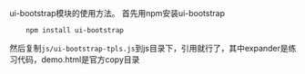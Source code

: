 ui-bootstrap模块的使用方法。
首先用npm安装ui-bootstrap
```
    npm install ui-bootstrap
```
然后复制`js/ui-bootstrap-tpls.js`到js目录下，引用就行了，其中expander是练习代码，demo.html是官方copy目录